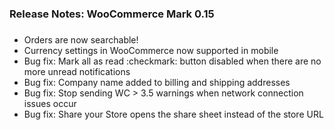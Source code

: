 ### Release Notes: WooCommerce Mark 0.15
###
- Orders are now searchable!
- Currency settings in WooCommerce now supported in mobile
- Bug fix: Mark all as read :checkmark: button disabled when there are no more unread notifications
- Bug fix: Company name added to billing and shipping addresses
- Bug fix: Stop sending WC > 3.5 warnings when network connection issues occur
- Bug fix: Share your Store opens the share sheet instead of the store URL
